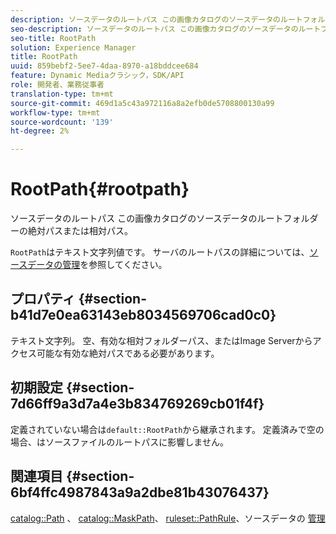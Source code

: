 ```yaml
---
description: ソースデータのルートパス この画像カタログのソースデータのルートフォルダーの絶対パスまたは相対パス。
seo-description: ソースデータのルートパス この画像カタログのソースデータのルートフォルダーの絶対パスまたは相対パス。
seo-title: RootPath
solution: Experience Manager
title: RootPath
uuid: 859bebf2-5ee7-4daa-8970-a18bddcee684
feature: Dynamic Mediaクラシック，SDK/API
role: 開発者、業務従事者
translation-type: tm+mt
source-git-commit: 469d1a5c43a972116a8a2efb0de5708800130a99
workflow-type: tm+mt
source-wordcount: '139'
ht-degree: 2%

---
```



# RootPath{#rootpath}

ソースデータのルートパス この画像カタログのソースデータのルートフォルダーの絶対パスまたは相対パス。

`RootPath`はテキスト文字列値です。 サーバのルートパスの詳細については、[ソースデータの管理](../../../../../is-api/image-serving-api-ref/c-configuration-and-administration/c-managing-content/r-source-data.md#reference-4eebd51b2db2401c90be771d3382329e)を参照してください。

## プロパティ {#section-b41d7e0ea63143eb8034569706cad0c0}

テキスト文字列。 空、有効な相対フォルダーパス、またはImage Serverからアクセス可能な有効な絶対パスである必要があります。

## 初期設定 {#section-7d66ff9a3d7a4e3b834769269cb01f4f}

定義されていない場合は`default::RootPath`から継承されます。 定義済みで空の場合、はソースファイルのルートパスに影響しません。

## 関連項目 {#section-6bf4ffc4987843a9a2dbe81b43076437}

[catalog::Path](/help/aem-is-ir-api/is-api/image-catalog/image-serving-api-ref/c-image-catalog-reference/c-image-svg-data-reference/c-image-data-reference/r-path-cat.md) 、 [catalog::MaskPath](/help/aem-is-ir-api/is-api/image-catalog/image-serving-api-ref/c-image-catalog-reference/c-image-svg-data-reference/c-image-data-reference/r-maskpath-cat.md)、  [ruleset::PathRule](../../../../../is-api/image-catalog/image-serving-api-ref/c-image-catalog-reference/c-rule-set-reference/c-rule-set-reference.md#concept-3e5058cf3507470b82cac638df23ea8e)、ソースデータの [管理](../../../../../is-api/image-serving-api-ref/c-configuration-and-administration/c-managing-content/r-source-data.md#reference-4eebd51b2db2401c90be771d3382329e)
